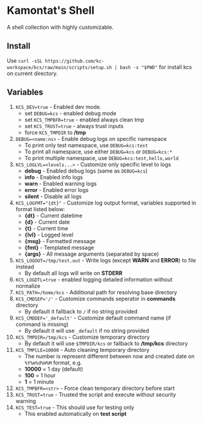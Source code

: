 # Kamontat's Shell

A shell collection with highly customizable.

## Install

Use `curl -sSL https://github.com/kc-workspace/kcs/raw/main/scripts/setup.sh | bash -s "$PWD"` for install kcs on current directory.

## Variables

1. `KCS_DEV=true` - Enabled dev mode.
    - set `DEBUG=kcs` - enabled debug mode
    - set `KCS_TMPBFR=true` - enabled always clean tmp
    - set `KCS_TRUST=true` - always trust inputs
    - force `KCS_TMPDIR` to **/tmp**
2. `DEBUG=<name:ns>` - Enable debug logs on specific namespace
    - To print only test namespace, use `DEBUG=kcs:test`
    - To print all namespace, use either `DEBUG=kcs` or `DEBUG=kcs:*`
    - To print multiple namespace, use `DEBUG=kcs:test,hello,world`
3. `KCS_LOGLVL=<levels...>` - Customize only specific level to logs
    - **debug** - Enabled debug logs (same as `DEBUG=kcs`)
    - **info** - Enabled info logs
    - **warn** - Enabled warning logs
    - **error** - Enabled error logs
    - **silent** - Disable all logs
4. `KCS_LOGFMT="{dt}"` - Customize log output format, variables supported in format listed below:
    - **{dt}** - Current datetime
    - **{d}** - Current date
    - **{t}** - Current time
    - **{lvl}** - Logged level
    - **{msg}** - Formatted message
    - **{fmt}** - Templated message
    - **{args}** - All message arguments (separated by space)
5. `KCS_LOGOUT=/tmp/test.out` - Write logs (except **WARN** and **ERROR**) to file instead
    - By default all logs will write on **STDERR**
6. `KCS_LOGDTL=true` - enabled logging detailed information without normalize
7. `KCS_PATH=/home/kcs` - Additional path for resolving base directory
8. `KCS_CMDSEP='/'` - Customize commands seperator in **commands** directory
    - By default it fallback to `/` if no string provided
9. `KCS_CMDDEF='_default'` - Customize default command name (if command is missing)
    - By default it will use `_default` if no string provided
10. `KCS_TMPDIR=/tmp/kcs` - Customize temporary directory
    - By default it will use `$TMPDIR/kcs` or fallback to **/tmp/kcs** directory
11. `KCS_TMPCLE=10000` - Auto cleaning temporary directory
    - The number is represent different between now and created date on `%Y%m%d%H%M` format, e.g.
    - **10000** = 1 day (default)
    - **100** = 1 hour
    - **1** = 1 minute
12. `KCS_TMPBFR=<str>` - Force clean temporary directory before start
13. `KCS_TRUST=true` - Trusted the script and execute without security warning
14. `KCS_TEST=true` - This should use for testing only
    - This enabled automatically on **test script**
